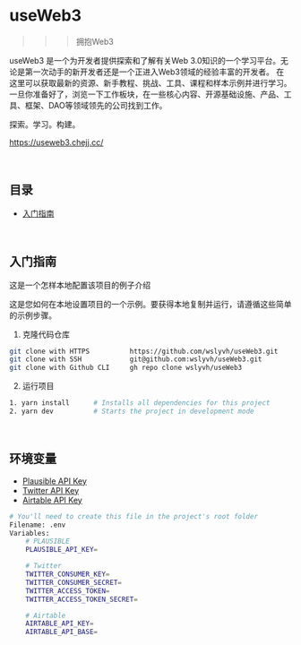 # useWeb3
>>> 拥抱Web3

useWeb3 是一个为开发者提供探索和了解有关Web 3.0知识的一个学习平台。无论是第一次动手的新开发者还是一个正进入Web3领域的经验丰富的开发者。
在这里可以获取最新的资源、新手教程、挑战、工具、课程和样本示例并进行学习。一旦你准备好了，浏览一下工作板块，在一些核心内容、开源基础设施、产品、工具、框架、DAO等领域领先的公司找到工作。


探索。学习。构建。

https://useweb3.chejj.cc/

<!-- TABLE OF CONTENTS -->
&nbsp;

## 目录

- [入门指南](#getting-started)

&nbsp;

<!-- GETTING STARTED -->

## 入门指南

这是一个怎样本地配置该项目的例子介绍

这是您如何在本地设置项目的一个示例。要获得本地复制并运行，请遵循这些简单的示例步骤。

1. 克隆代码仓库

```sh
git clone with HTTPS          https://github.com/wslyvh/useWeb3.git
git clone with SSH            git@github.com:wslyvh/useWeb3.git
git clone with Github CLI     gh repo clone wslyvh/useWeb3
```

2. 运行项目

```sh
1. yarn install      # Installs all dependencies for this project
2. yarn dev          # Starts the project in development mode
```

&nbsp;

## 环境变量

- [Plausible API Key](https://plausible.io/activate)
- [Twitter API Key](https://developer.twitter.com/en/docs/twitter-api/getting-started/getting-access-to-the-twitter-api)
- [Airtable API Key](https://support.airtable.com/hc/en-us/articles/219046777-How-do-I-get-my-API-key-)

```sh
# You'll need to create this file in the project's root folder
Filename: .env
Variables:
    # PLAUSIBLE
    PLAUSIBLE_API_KEY=

    # Twitter
    TWITTER_CONSUMER_KEY=
    TWITTER_CONSUMER_SECRET=
    TWITTER_ACCESS_TOKEN=
    TWITTER_ACCESS_TOKEN_SECRET=

    # Airtable
    AIRTABLE_API_KEY=
    AIRTABLE_API_BASE=
```
